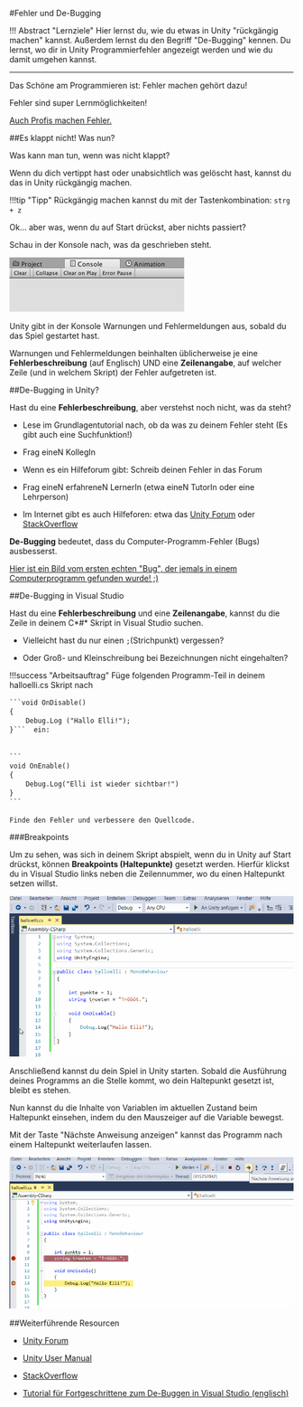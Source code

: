 #Fehler und De-Bugging

!!! Abstract "Lernziele"
    Hier lernst du, wie du etwas in Unity "rückgängig machen" kannst. Außerdem lernst du den Begriff "De-Bugging" kennen. Du lernst, wo dir in Unity Programmierfehler angezeigt werden und wie du damit umgehen kannst.

----
Das Schöne am Programmieren ist: Fehler machen gehört dazu!

Fehler sind super Lernmöglichkeiten!

[Auch Profis machen Fehler.](https://dzone.com/articles/why-expert-developers-still-make-mistakes-1)

##Es klappt nicht! Was nun?

Was kann man tun, wenn was nicht klappt? 

Wenn du dich vertippt hast oder unabsichtlich was gelöscht hast, kannst du das in Unity rückgängig machen. 

!!!tip "Tipp"
    Rückgängig machen kannst du mit der Tastenkombination: ```strg + z```

Ok... aber was, wenn du auf Start drückst, aber nichts passiert?

Schau in der Konsole nach, was da geschrieben steht.

![Konsolen-Panel](img/consolePanel.png)

Unity gibt in der Konsole Warnungen und Fehlermeldungen aus, sobald du das Spiel gestartet hast.

Warnungen und Fehlermeldungen beinhalten üblicherweise je eine **Fehlerbeschreibung** (auf Englisch) UND eine **Zeilenangabe**, auf welcher Zeile (und in welchem Skript) der Fehler aufgetreten ist. 


##De-Bugging in Unity?

Hast du eine **Fehlerbeschreibung**, aber verstehst noch nicht, was da steht?

* Lese im Grundlagentutorial nach, ob da was zu deinem Fehler steht (Es gibt auch eine Suchfunktion!)

* Frag eineN KollegIn

* Wenn es ein Hilfeforum gibt: Schreib deinen Fehler in das Forum

* Frag eineN erfahreneN LernerIn (etwa eineN TutorIn oder eine Lehrperson)

* Im Internet gibt es auch Hilfeforen: etwa das [Unity Forum](https://forum.unity.com) oder [StackOverflow](https://stackoverflow.com/questions/tagged/unity3d)

**De-Bugging** bedeutet, dass du Computer-Programm-Fehler (Bugs) ausbesserst. 

[Hier ist ein Bild vom ersten echten "Bug", der jemals in einem Computerprogramm gefunden wurde! ;)](https://www.wired.com/wp-content/uploads/blogs/geekdad/wp-content/uploads/2009/09/computerbug.jpg)

##De-Bugging in Visual Studio

Hast du eine **Fehlerbeschreibung** und eine **Zeilenangabe**, kannst du die Zeile in deinem C*#* Skript in Visual Studio suchen. 

* Vielleicht hast du nur einen ```;```(Strichpunkt) vergessen? 

* Oder Groß- und Kleinschreibung bei Bezeichnungen nicht eingehalten?


!!!success "Arbeitsauftrag"
    Füge folgenden Programm-Teil in deinem halloelli.cs Skript nach 
	
	```void OnDisable()
    {
        Debug.Log ("Hallo Elli!");
    }```  ein:
	
	
	```
	void OnEnable()
	{
		Debug.Log("Elli ist wieder sichtbar!")
	}
	```
	
	Finde den Fehler und verbessere den Quellcode.

###Breakpoints

Um zu sehen, was sich in deinem Skript abspielt, wenn du in Unity auf Start drückst, können **Breakpoints (Haltepunkte)** gesetzt werden. Hierfür klickst du in Visual Studio links neben die Zeilennummer, wo du einen Haltepunkt setzen willst. 

![Breakpoints](img/breakpointSetzen.gif)

Anschließend kannst du dein Spiel in Unity starten. Sobald die Ausführung deines Programms an die Stelle kommt, wo dein Haltepunkt gesetzt ist, bleibt es stehen.

Nun kannst du die Inhalte von Variablen im aktuellen Zustand beim Haltepunkt einsehen, indem du den Mauszeiger auf die Variable bewegst. 

Mit der Taste "Nächste Anweisung anzeigen" kannst das Programm nach einem Haltepunkt weiterlaufen lassen.


![Variable Inspection](img/breakpointVerwenden.gif)


##Weiterführende Resourcen

* [Unity Forum](https://forum.unity.com)

* [Unity User Manual](https://docs.unity3d.com/Manual/index.html)

* [StackOverflow](https://stackoverflow.com/questions/tagged/unity3d)

* [Tutorial für Fortgeschrittene zum De-Buggen in Visual Studio (englisch)](https://docs.microsoft.com/en-us/visualstudio/debugger/getting-started-with-the-debugger?view=vs-2017)